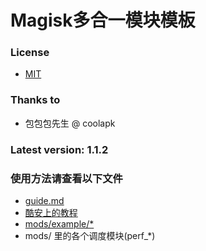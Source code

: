 # Magisk多合一模块模板

### License
- [MIT](LICENSE)

### Thanks to
- 包包包先生 @ coolapk

### Latest version: 1.1.2

### 使用方法请查看以下文件
- [guide.md](guide.md)
- [酷安上的教程](https://www.coolapk.com/feed/13561743?shareKey=YWNiY2Y0MmM3MTg1NWQ2ODY5MjQ~&shareUid=800048&shareFrom=com.coolapk.market_9.4.1)
- [mods/example/*](mods/example/)
- mods/ 里的各个调度模块(perf_*)
